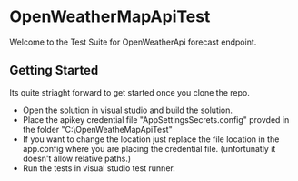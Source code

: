# OpenWeatherMapApiTest
Welcome to the Test Suite for OpenWeatherApi forecast endpoint.

## Getting Started

Its quite striaght forward to get started once you clone the repo.
- Open the solution in visual studio and build the solution.
- Place the apikey credential file "AppSettingsSecrets.config" provded in the folder "C:\OpenWeatheMapApiTest"
- If you want to change the location just replace the file location in the app.config where you are placing the credential file.  (unfortunatly it doesn't allow relative paths.)
- Run the tests in visual studio test runner.
